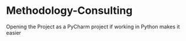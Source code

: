 # Methodology-Consulting

Opening the Project as a PyCharm project if working in Python makes it easier